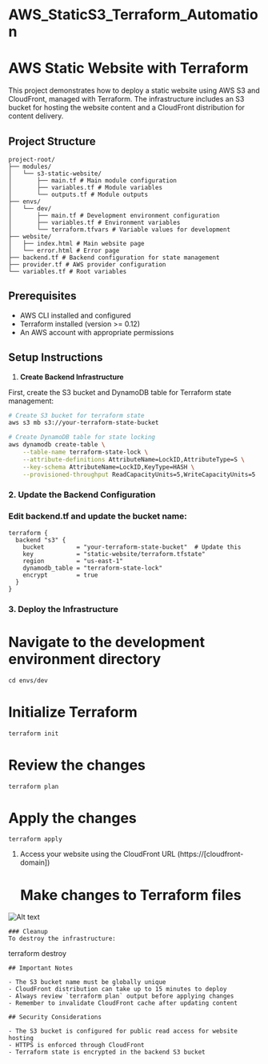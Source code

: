 # AWS_StaticS3_Terraform_Automation
# AWS Static Website with Terraform

This project demonstrates how to deploy a static website using AWS S3 and CloudFront, managed with Terraform. The infrastructure includes an S3 bucket for hosting the website content and a CloudFront distribution for content delivery.

## Project Structure
```
project-root/
├── modules/
│   └── s3-static-website/
│       ├── main.tf # Main module configuration
│       ├── variables.tf # Module variables
│       └── outputs.tf # Module outputs
├── envs/
│   └── dev/
│       ├── main.tf # Development environment configuration
│       ├── variables.tf # Environment variables
│       └── terraform.tfvars # Variable values for development
├── website/
│   ├── index.html # Main website page
│   └── error.html # Error page
├── backend.tf # Backend configuration for state management
├── provider.tf # AWS provider configuration
└── variables.tf # Root variables
```

## Prerequisites

- AWS CLI installed and configured
- Terraform installed (version >= 0.12)
- An AWS account with appropriate permissions

## Setup Instructions

1. **Create Backend Infrastructure**

First, create the S3 bucket and DynamoDB table for Terraform state management:

```bash
# Create S3 bucket for terraform state
aws s3 mb s3://your-terraform-state-bucket

# Create DynamoDB table for state locking
aws dynamodb create-table \
    --table-name terraform-state-lock \
    --attribute-definitions AttributeName=LockID,AttributeType=S \
    --key-schema AttributeName=LockID,KeyType=HASH \
    --provisioned-throughput ReadCapacityUnits=5,WriteCapacityUnits=5
```
### 2. Update the Backend Configuration
### Edit backend.tf and update the bucket name:
```
terraform {
  backend "s3" {
    bucket         = "your-terraform-state-bucket"  # Update this
    key            = "static-website/terraform.tfstate"
    region         = "us-east-1"
    dynamodb_table = "terraform-state-lock"
    encrypt        = true
  }
}    
```
### 3. Deploy the Infrastructure
# Navigate to the development environment directory
```
cd envs/dev
```
# Initialize Terraform
```
terraform init
```
# Review the changes
```
terraform plan
```
# Apply the changes
```
terraform apply
```

1. Access your website using the CloudFront URL (https://[cloudfront-domain])
   # Make changes to Terraform files

![Alt text](project-root\image.png)


```
### Cleanup
To destroy the infrastructure:
```
terraform destroy

```
## Important Notes

- The S3 bucket name must be globally unique
- CloudFront distribution can take up to 15 minutes to deploy
- Always review `terraform plan` output before applying changes
- Remember to invalidate CloudFront cache after updating content

## Security Considerations

- The S3 bucket is configured for public read access for website hosting
- HTTPS is enforced through CloudFront
- Terraform state is encrypted in the backend S3 bucket